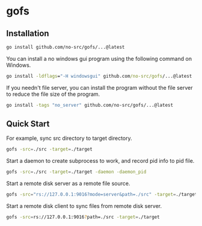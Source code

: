 # gofs

## Installation

```bash
go install github.com/no-src/gofs/...@latest
```

You can install a no windows gui program using the following command on Windows.

```bat
go install -ldflags="-H windowsgui" github.com/no-src/gofs/...@latest
```

If you needn't file server, you can install the program without the file server to reduce the file size of the program.

```bash
go install -tags "no_server" github.com/no-src/gofs/...@latest
```

## Quick Start

For example, sync src directory to target directory.

```bash
gofs -src=./src -target=./target
```

Start a daemon to create subprocess to work, and record pid info to pid file.

```bash
gofs -src=./src -target=./target -daemon -daemon_pid
```

Start a remote disk server as a remote file source.

```bash
gofs -src="rs://127.0.0.1:9016?mode=server&path=./src" -target=./target -server
```

Start a remote disk client to sync files from remote disk server.

```bash
gofs -src=rs://127.0.0.1:9016?path=./src -target=./target
```